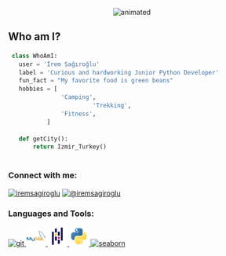 <p align="center">
  <img src="https://media.giphy.com/media/ftAyb0CG1FNAIZt4SO/giphy.gif" alt="animated" />
</p>


## Who am I?

 ```python
  class WhoAmI:
    user = 'İrem Sağıroğlu'
    label = 'Curious and hardworking Junior Python Developer'
    fun_fact = "My favorite food is green beans"
	hobbies = [
				'Camping',
                         'Trekking',
			 	'Fitness',
			]
	
	def getCity():
		return Izmir_Turkey()
	
 ```
      


<h3 align="left">Connect with me:</h3>
<p align="left">
<a href="https://linkedin.com/in/iremsagiroglu" target="blank"><img align="center" src="https://raw.githubusercontent.com/rahuldkjain/github-profile-readme-generator/master/src/images/icons/Social/linked-in-alt.svg" alt="iremsagiroglu" height="30" width="40" /></a>
<a href="https://medium.com/@iremsagiroglu" target="blank"><img align="center" src="https://raw.githubusercontent.com/rahuldkjain/github-profile-readme-generator/master/src/images/icons/Social/medium.svg" alt="@iremsagiroglu" height="30" width="40" /></a>
</p>

<h3 align="left">Languages and Tools:</h3>
<p align="left"> <a href="https://git-scm.com/" target="_blank" rel="noreferrer"> <img src="https://www.vectorlogo.zone/logos/git-scm/git-scm-icon.svg" alt="git" width="40" height="40"/> </a> <a href="https://www.mysql.com/" target="_blank" rel="noreferrer"> <img src="https://raw.githubusercontent.com/devicons/devicon/master/icons/mysql/mysql-original-wordmark.svg" alt="mysql" width="40" height="40"/> </a> <a href="https://pandas.pydata.org/" target="_blank" rel="noreferrer"> <img src="https://raw.githubusercontent.com/devicons/devicon/2ae2a900d2f041da66e950e4d48052658d850630/icons/pandas/pandas-original.svg" alt="pandas" width="40" height="40"/> </a> <a href="https://www.python.org" target="_blank" rel="noreferrer"> <img src="https://raw.githubusercontent.com/devicons/devicon/master/icons/python/python-original.svg" alt="python" width="40" height="40"/> </a> <a href="https://seaborn.pydata.org/" target="_blank" rel="noreferrer"> <img src="https://seaborn.pydata.org/_images/logo-mark-lightbg.svg" alt="seaborn" width="40" height="40"/> </a> </p>
